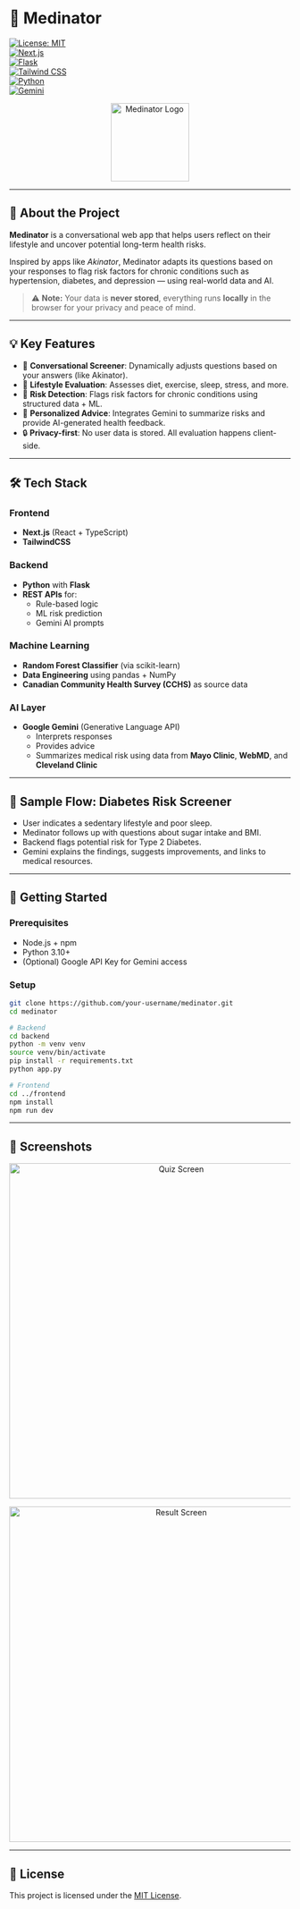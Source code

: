 # 🧠 Medinator

[![License: MIT](https://img.shields.io/badge/License-MIT-yellow.svg)](https://opensource.org/licenses/MIT)  
[![Next.js](https://img.shields.io/badge/Frontend-Next.js-000000.svg?logo=nextdotjs)](https://nextjs.org/)  
[![Flask](https://img.shields.io/badge/Backend-Flask-000000.svg?logo=flask)](https://flask.palletsprojects.com/)  
[![Tailwind CSS](https://img.shields.io/badge/Styling-TailwindCSS-38B2AC.svg)](https://tailwindcss.com/)  
[![Python](https://img.shields.io/badge/ML-Python-3776AB.svg?logo=python)](https://www.python.org/)  
[![Gemini](https://img.shields.io/badge/AI-Gemini-4285F4.svg?logo=google)](https://deepmind.google/technologies/gemini)

<p align="center">
  <img src="frontend/public/logo.png" alt="Medinator Logo" width="140"/>
</p>

---

## 🧬 About the Project

**Medinator** is a conversational web app that helps users reflect on their lifestyle and uncover potential long-term health risks.

Inspired by apps like *Akinator*, Medinator adapts its questions based on your responses to flag risk factors for chronic conditions such as hypertension, diabetes, and depression — using real-world data and AI.

> ⚠️ **Note:** Your data is **never stored**, everything runs **locally** in the browser for your privacy and peace of mind.

---

## 💡 Key Features

- 🧠 **Conversational Screener**: Dynamically adjusts questions based on your answers (like Akinator).
- 🍎 **Lifestyle Evaluation**: Assesses diet, exercise, sleep, stress, and more.
- 🧪 **Risk Detection**: Flags risk factors for chronic conditions using structured data + ML.
- 🧘 **Personalized Advice**: Integrates Gemini to summarize risks and provide AI-generated health feedback.
- 🔒 **Privacy-first**: No user data is stored. All evaluation happens client-side.

---

## 🛠️ Tech Stack

### Frontend
- **Next.js** (React + TypeScript)
- **TailwindCSS**

### Backend
- **Python** with **Flask**
- **REST APIs** for:
  - Rule-based logic
  - ML risk prediction
  - Gemini AI prompts

### Machine Learning
- **Random Forest Classifier** (via scikit-learn)
- **Data Engineering** using pandas + NumPy
- **Canadian Community Health Survey (CCHS)** as source data

### AI Layer
- **Google Gemini** (Generative Language API)
  - Interprets responses
  - Provides advice
  - Summarizes medical risk using data from **Mayo Clinic**, **WebMD**, and **Cleveland Clinic**

---

## 🧪 Sample Flow: Diabetes Risk Screener

- User indicates a sedentary lifestyle and poor sleep.
- Medinator follows up with questions about sugar intake and BMI.
- Backend flags potential risk for Type 2 Diabetes.
- Gemini explains the findings, suggests improvements, and links to medical resources.

---

## 🚀 Getting Started

### Prerequisites
- Node.js + npm
- Python 3.10+
- (Optional) Google API Key for Gemini access

### Setup

```bash
git clone https://github.com/your-username/medinator.git
cd medinator

# Backend
cd backend
python -m venv venv
source venv/bin/activate
pip install -r requirements.txt
python app.py

# Frontend
cd ../frontend
npm install
npm run dev
```

---

## 🧪 Screenshots

<p align="center">
  <img src="frontend/public/screenshot-quiz.png" alt="Quiz Screen" width="600"/>
</p>

<p align="center">
  <img src="frontend/public/screenshot-result.png" alt="Result Screen" width="600"/>
</p>

---

## 📄 License

This project is licensed under the [MIT License](https://opensource.org/licenses/MIT).
